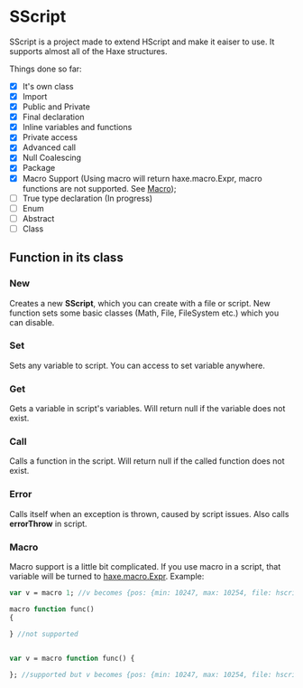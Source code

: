 # SScript 
SScript is a project made to extend HScript and make it eaiser to use. It supports almost all of the Haxe structures.

Things done so far:
- [x] It's own class
- [x] Import
- [x] Public and Private
- [x] Final declaration
- [x] Inline variables and functions
- [x] Private access
- [x] Advanced call
- [x] Null Coalescing
- [x] Package
- [x] Macro Support (Using macro will return haxe.macro.Expr, macro functions are not supported. See [Macro](https://github.com/TheWorldMachinima/SScript#Macro));
- [ ] True type declaration (In progress)
- [ ] Enum
- [ ] Abstract
- [ ] Class

## Function in its class

### New
Creates a new **SScript**, which you can create with a file or script.
New function sets some basic classes (Math, File, FileSystem etc.) which you can disable.

### Set
Sets any variable to script. You can access to set variable anywhere.

### Get
Gets a variable in script's variables. Will return null if the variable does not exist.

### Call
Calls a function in the script. Will return null if the called function does not exist.

### Error
Calls itself when an exception is thrown, caused by script issues.
Also calls **errorThrow** in script.

### Macro
Macro support is a little bit complicated.
If you use macro in a script, that variable will be turned to [haxe.macro.Expr](https://api.haxe.org/haxe/macro/Expr.html).
Example:

```haxe
var v = macro 1; //v becomes {pos: {min: 10247, max: 10254, file: hscriptBase/Interp.hx}, expr: ...}

macro function func()
{
     
} //not supported


var v = macro function func() {

}; //supported but v becomes {pos: {min: 10247, max: 10254, file: hscriptBase/Interp.hx}, expr: ...}
```